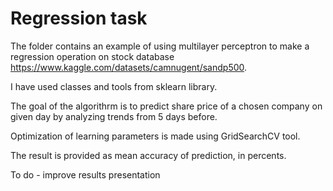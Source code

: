 # Regression task

The folder contains an example of using multilayer perceptron to make a regression operation on stock database
https://www.kaggle.com/datasets/camnugent/sandp500.

I have used classes and tools from sklearn library.

The goal of the algorithrm is to predict share price of a chosen company on given day by analyzing trends from 5 days before. 

Optimization of learning parameters is made using GridSearchCV tool.

The result is provided as mean accuracy of prediction, in percents.

To do - improve results presentation